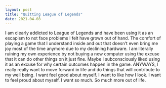 ```yaml
---
layout: post
title: "Quitting League of Legends"
date: 2021-04-08
---
```


I am clearly addicted to League of Legends and have been using it as an escapism to not face problems I felt have grown out of hand. The comfort of playing a game that I understand inside and out that doesn't even bring me joy most of the time anymore due to my declining hardware. I am literally ruining my own experience by not buying a new computer using the excuse that it can do other things on it just fine. Maybe I subconsciously liked using it as an excuse for why certain outcomes happen in the game. ANYWAYS, I really really want to move forward in life and do things that will contribute to my well being. I want feel good about myself. I want to like how I look. I want to feel proud about myself. I want so much. So much more out of life.